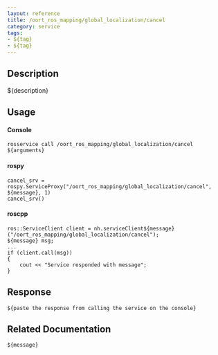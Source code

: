 ```yaml
---
layout: reference
title: /oort_ros_mapping/global_localization/cancel
category: service
tags: 
- ${tag} 
- ${tag}
---
```


## Description
${description}

## Usage
#### Console
```
rosservice call /oort_ros_mapping/global_localization/cancel ${arguments}
```

#### rospy
```
cancel_srv = rospy.ServiceProxy("/oort_ros_mapping/global_localization/cancel", ${message}, 1)
cancel_srv()
```

#### roscpp
```
ros::ServiceClient client = nh.serviceClient${message}("/oort_ros_mapping/global_localization/cancel");
${message} msg;
...
if (client.call(msg))
{
    cout << "Service responded with message";
}
```

## Response
```
${paste the response from calling the service on the console}
```

## Related Documentation
``${message}``  